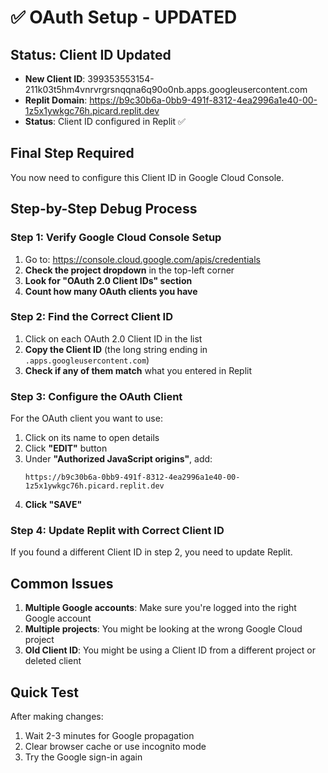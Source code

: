 # ✅ OAuth Setup - UPDATED

## Status: Client ID Updated
- **New Client ID**: 399353553154-211k03t5hm4vnrvrgrsnqqna6q90o0nb.apps.googleusercontent.com
- **Replit Domain**: https://b9c30b6a-0bb9-491f-8312-4ea2996a1e40-00-1z5x1ywkgc76h.picard.replit.dev
- **Status**: Client ID configured in Replit ✅

## Final Step Required
You now need to configure this Client ID in Google Cloud Console.

## Step-by-Step Debug Process

### Step 1: Verify Google Cloud Console Setup
1. Go to: https://console.cloud.google.com/apis/credentials
2. **Check the project dropdown** in the top-left corner
3. **Look for "OAuth 2.0 Client IDs" section**
4. **Count how many OAuth clients you have**

### Step 2: Find the Correct Client ID
1. Click on each OAuth 2.0 Client ID in the list
2. **Copy the Client ID** (the long string ending in `.apps.googleusercontent.com`)
3. **Check if any of them match** what you entered in Replit

### Step 3: Configure the OAuth Client
For the OAuth client you want to use:
1. Click on its name to open details
2. Click **"EDIT"** button
3. Under **"Authorized JavaScript origins"**, add:
   ```
   https://b9c30b6a-0bb9-491f-8312-4ea2996a1e40-00-1z5x1ywkgc76h.picard.replit.dev
   ```
4. **Click "SAVE"**

### Step 4: Update Replit with Correct Client ID
If you found a different Client ID in step 2, you need to update Replit.

## Common Issues
1. **Multiple Google accounts**: Make sure you're logged into the right Google account
2. **Multiple projects**: You might be looking at the wrong Google Cloud project
3. **Old Client ID**: You might be using a Client ID from a different project or deleted client

## Quick Test
After making changes:
1. Wait 2-3 minutes for Google propagation
2. Clear browser cache or use incognito mode
3. Try the Google sign-in again